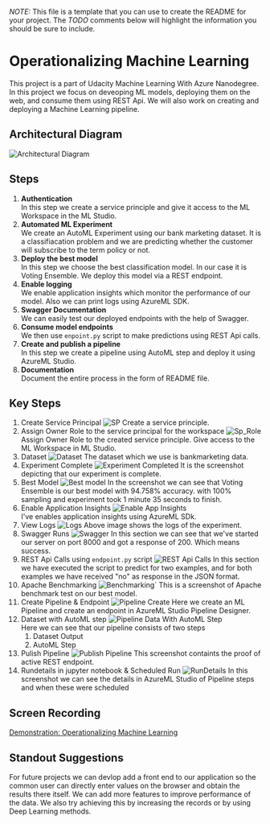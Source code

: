 *NOTE:* This file is a template that you can use to create the README for your project. The *TODO* comments below will highlight the information you should be sure to include.


# Operationalizing Machine Learning

This project is a part of Udacity Machine Learning With Azure Nanodegree. In this project we focus on deveoping ML models, deploying them on the web, and consume them using REST Api. We will also work on creating and deploying a Machine Learning pipeline.

## Architectural Diagram
![Architectural Diagram](./images/architectural_diag.png)
## Steps
1. **Authentication**  
In this step we create a service principle and give it access to the ML Workspace in the ML Studio.
2. **Automated ML Experiment**  
We create an AutoML Experiment using our bank marketing dataset. It is a classifiacation problem and we are predicting whether the customer will subscribe to the term policy or not.
3. **Deploy the best model**  
In this step we choose the best classification model. In our case it is Voting Ensemble. We deploy this model via a REST endpoint.
4. **Enable logging**  
We enable application insights which monitor the performance of our model. 
Also we can print logs using AzureML SDK.
5. **Swagger Documentation**  
We can easily test our deployed endpoints with the help of Swagger. 
6. **Consume model endpoints**    
We then use `enpoint.py` script to make predictions using REST Api calls.
7. **Create and publish a pipeline**  
In this step we create a pipeline using AutoML step and deploy it using AzureML Studio.
8. **Documentation**  
Document the entire process in the form of README file.

## Key Steps
1. Create Service Principal 
![SP](./images/sp_create.png) 
Create a service principle. 
2. Assign Owner Role to the service principal for the workspace
![Sp_Role](./images/sp_role_assignment.png) 
Assign Owner Role to the created service principle. Give access to the ML Workspace in ML Studio.
3. Dataset
![Dataset](./images/registered_datasets.png)
The dataset which we use is bankmarketing data. 
4. Experiment Complete
![Experiment Completed](./images/experiment_complete.png)
It is the screenshot depicting that our experiment is complete.
5. Best Model
![Best model](./images/best_model_automl.png)
In the screenshot we can see that Voting Ensemble is our best model with 94.758% accuracy. with 100% sampling and experiment took 1 minute 35 seconds to finish.
6. Enable Application Insights
![Enable App Insights](./images/app_insights.png)  
I've enables application insights using AzureML SDk.
7. View Logs
![Logs](./images/logs.png)
Above image shows the logs of the experiment.
8. Swagger Runs
![Swagger](./images/swagger_run.png)
In this section we can see that we've started our server on port 8000 and got a response of 200. Which means success.
9. REST Api Calls using `endpoint.py` script
![REST Api Calls](./images/endpoint_run.png)
In this section we have executed the script to predict for two examples, and for both examples we have received "no" as response in the JSON format. 
10. Apache Benchmarking
![Benchmarking](./images/apache_benchmark.png)`
This is a screenshot of Apache benchmark test on our best model.
11. Create Pipeline & Endpoint
![Pipeline Create](./images/pipeline_create.png)
Here we create an ML Pipeline and create an endpoint in AzureML Studio Pipeline Designer.
12. Dataset with AutoML step
![Pipeline Data With AutoML Step](./images/dataset_automl_run.png)  
Here we can see that our pipeline consists of two steps  
    1. Dataset Output  
    2. AutoML Step
13. Pulish Pipeline
![Publish Pipeline](./images/pipeline_rest_endpoint.png)
This screenshot containts the proof of active REST endpoint.
14. Rundetails in jupyter notebook & Scheduled Run
![RunDetails](./images/jupyter_steps.png)
In this screenshot we can see the details in AzureML Studio of Pipeline steps and when these were scheduled


## Screen Recording
[Demonstration: Operationalizing Machine Learning](https://www.youtube.com/watch?v=duR8zGpmswk)

## Standout Suggestions
For future projects we can devlop add a front end to our application so the common user can directly enter values on the browser and obtain the results there itself. 
We can add more features to improve performance of the data. We also try achieving this by increasing the records or by using Deep Learning methods.
